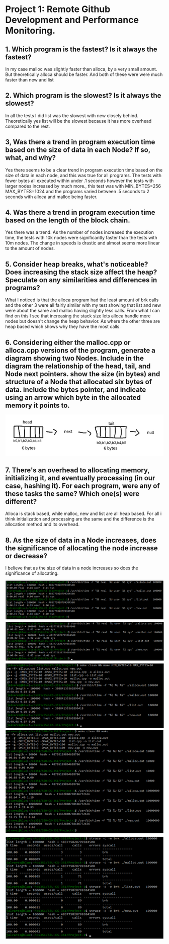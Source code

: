 # Project 1: Remote Github Development and Performance Monitoring.

## 1.  Which program is the fastest? Is it always the fastest?
In my case malloc was slightly faster than alloca, by a very small amount. But theoretically alloca should be faster. And both of these were were much faster than new and list 

## 2.  Which program is the slowest? Is it always the slowest?
In all the tests I did list was the slowest with new closely behind. Theoretically yes list will be the slowest because it has more overhead compared to the rest.

## 3, Was there a trend in program execution time based on the size of data in each Node? If so, what, and why?
Yes there seems to be a clear trend in program execution time based on the size of data in each node, and this was true for all programs. The tests with fewer bytes all executed within under .1 seconds however the tests with larger nodes increased by much more., this test was with MIN_BYTES=256 MAX_BYTES=1024 and the programs varied between .5 seconds to 2 seconds with alloca and malloc being faster.

## 4. Was there a trend in program execution time based on the length of the block chain.
Yes there was a trend. As the number of nodes  increased the execution time, the tests with 10k nodes were significantly faster than the tests with 10m nodes. The change in speeds is drastic and almost seems more linear to the amount of nodes.

## 5. Consider heap breaks, what's noticeable? Does increasing the stack size affect the heap? Speculate on any similarities and differences in programs?
What I noticed is that the alloca program had the least amount of brk calls and the other 3 were all fairly similar with my test showing that  list and new were about the same  and malloc having slightly less calls. From what I can find on this I see that increasing the stack size lets alloca handle more nodes but doesn't change the heap behavior. As where the other three are heap based which shows why they have the most calls.

## 6. Considering either the malloc.cpp or alloca.cpp versions of the program, generate a diagram showing two Nodes. Include in the diagram the relationship of the head, tail, and Node next pointers. show the size (in bytes) and structure of a Node that allocated six bytes of data. include the bytes pointer, and indicate using an arrow which byte in the allocated memory it points to.
![Test 1](diagram2.png)

## 7. There's an overhead to allocating memory, initializing it, and eventually processing (in our case, hashing it). For each program, were any of these tasks the same? Which one(s) were different? 
Alloca is stack based, while malloc, new and list are all heap based.  For all i think initialization and processing are the same and the difference is the allocation method and its overhead.

## 8. As the size of data in a Node increases, does the significance of allocating the node increase or decrease?
I believe that as the size of data in a node increases so does the  significance of allocating.


![Test 1](tests1.png)
![Test 2](tests2.png)

